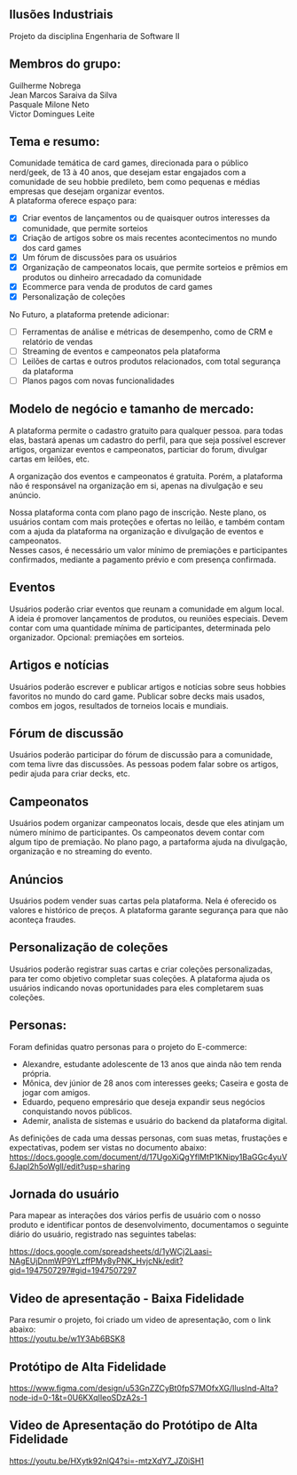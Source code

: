 ## Ilusões Industriais
Projeto da disciplina Engenharia de Software II

## Membros do grupo: 
Guilherme Nobrega  
Jean Marcos Saraiva da Silva  
Pasquale Milone Neto  
Victor Domingues Leite 

## Tema e resumo: 
Comunidade temática de card games, direcionada para o público nerd/geek, de 13 à 40 anos, que desejam estar engajados com a comunidade de seu hobbie predileto, bem como pequenas e médias empresas que desejam organizar eventos.  
A plataforma oferece espaço para:

- [x] Criar eventos de lançamentos ou de quaisquer outros interesses da comunidade, que permite sorteios
- [x] Criação de artigos sobre os mais recentes acontecimentos no mundo dos card games
- [x] Um fórum de discussões para os usuários
- [x] Organização de campeonatos locais, que permite sorteios e prêmios em produtos ou dinheiro arrecadado da comunidade
- [x] Ecommerce para venda de produtos de card games
- [x] Personalização de coleções

No Futuro, a plataforma pretende adicionar:
- [ ] Ferramentas de análise e métricas de desempenho, como de CRM e relatório de vendas
- [ ] Streaming de eventos e campeonatos pela plataforma
- [ ] Leilões de cartas e outros produtos relacionados, com total segurança da plataforma
- [ ] Planos pagos com novas funcionalidades

## Modelo de negócio e tamanho de mercado: 
A plataforma permite o cadastro gratuito para qualquer pessoa. para todas elas, bastará apenas um cadastro do perfil, para que seja possível escrever artigos, organizar eventos e campeonatos, particiar do forum, divulgar cartas em leilões, etc.  

A organização dos eventos e campeonatos é gratuita. Porém, a plataforma não é responsável na organização em si, apenas na divulgação e seu anúncio. 

Nossa plataforma conta com plano pago de inscrição. Neste plano, os usuários contam com mais proteções e ofertas no leilão, e também contam com a ajuda da plataforma na organização e divulgação de eventos e campeonatos.  
Nesses casos, é necessário um valor mínimo de premiações e participantes confirmados, mediante a pagamento prévio e com presença confirmada.


## Eventos  
Usuários poderão criar eventos que reunam a comunidade em algum local. A ideia é promover lançamentos de produtos, ou reuniões especiais. Devem contar com uma quantidade mínima de participantes, determinada pelo organizador. Opcional: premiações em sorteios.

## Artigos e notícias  
Usuários poderão escrever e publicar artigos e notícias sobre seus hobbies favoritos no mundo do card game. Publicar sobre decks mais usados, combos em jogos, resultados de torneios locais e mundiais.

## Fórum de discussão  
Usuários poderão participar do fórum de discussão para a comunidade, com tema livre das discussões. As pessoas podem falar sobre os artigos, pedir ajuda para criar decks, etc.

## Campeonatos  
Usuários podem organizar campeonatos locais, desde que eles atinjam um número mínimo de participantes. Os campeonatos devem contar com algum tipo de premiação. No plano pago, a partaforma ajuda na divulgação, organização e no streaming do evento.

## Anúncios  
Usuários podem vender suas cartas pela plataforma. Nela é oferecido os valores e histórico de preços. A plataforma garante segurança para que não aconteça fraudes.

## Personalização de coleções  
Usuários poderão registrar suas cartas e criar coleções personalizadas, para ter como objetivo completar suas coleções. A plataforma ajuda os usuários indicando novas oportunidades para eles completarem suas coleções.

## Personas: 
Foram definidas quatro personas para o projeto do E-commerce:  
- Alexandre, estudante adolescente de 13 anos que ainda não tem renda própria.    
- Mônica, dev júnior de 28 anos com interesses geeks; Caseira e gosta de jogar com amigos.    
- Eduardo, pequeno empresário que deseja expandir seus negócios conquistando novos públicos.  
- Ademir, analista de sistemas e usuário do backend da plataforma digital.  

As definições de cada uma dessas personas, com suas metas, frustações e expectativas, podem ser vistas no documento abaixo:  
https://docs.google.com/document/d/17UgoXiQgYflMtP1KNipy1BaGGc4yuV6Japl2h5oWglI/edit?usp=sharing  

## Jornada do usuário
Para mapear as interações dos vários perfis de usuário com o nosso produto e identificar pontos de desenvolvimento, documentamos o seguinte diário do usuário, registrado nas seguintes tabelas:
 
https://docs.google.com/spreadsheets/d/1yWCj2Laasi-NAgEUjDnmWP9YLzffPMy8yPNK_HvjcNk/edit?gid=1947507297#gid=1947507297

## Video de apresentação - Baixa Fidelidade

Para resumir o projeto, foi criado um video de apresentação, com o link abaixo:  
https://youtu.be/w1Y3Ab6BSK8

## Protótipo de Alta Fidelidade
https://www.figma.com/design/u53GnZZCyBt0fpS7MOfxXG/IlusInd-Alta?node-id=0-1&t=0U6KXqIIeoSDzA2s-1

## Video de Apresentação do Protótipo de Alta Fidelidade
https://youtu.be/HXytk92nlQ4?si=-mtzXdY7_JZ0iSH1

